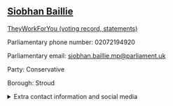 ## <a href="https://members.parliament.uk/member/4847/contact">Siobhan Baillie</a>

<a href="https://www.theyworkforyou.com/mp/25838/siobhan_baillie/stroud">TheyWorkForYou (voting record, statements)</a> 

Parliamentary phone number: 02072194920 

Parliamentary email: siobhan.baillie.mp@parliament.uk 

Party: Conservative 

Borough: Stroud 

<details><summary>Extra contact information and social media</summary> 
<li>Website:</li>
<li>Twitter:</li>
<li>Constituency office phone number: 01453759748</li>
<li>Constituency office email:</li>
<li>Facebook:</li>
<li>Instagram:</li>
<li>Youtube:</li>
<li>Linkedin:</li>
<li>Government department phone number:</li>
<li>Government department email:</li>
<li>Threads:</li>
<li>Party office phone number:</li>
<li>Party office email:</li>
<li>Tiktok:</li>
</details>